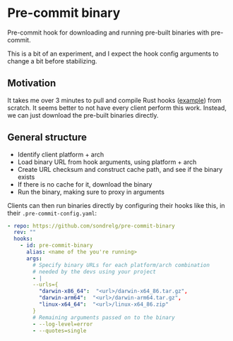 # Pre-commit binary

Pre-commit hook for downloading and running pre-built binaries with pre-commit.

This is a bit of an experiment, and I expect the hook config arguments to change a bit before stabilizing.

## Motivation

It takes me over 3 minutes to pull and compile Rust hooks ([example](https://github.com/sondrelg/printf-log-formatter)) from scratch. 
It seems better to not have every client perform this work. 
Instead, we can just download the pre-built binaries directly.

## General structure

- Identify client platform + arch
- Load binary URL from hook arguments, using platform + arch 
- Create URL checksum and construct cache path, and see if the binary exists
- If there is no cache for it, download the binary
- Run the binary, making sure to proxy in arguments

Clients can then run binaries directly by configuring their hooks like this, in their `.pre-commit-config.yaml`:

```yaml
- repo: https://github.com/sondrelg/pre-commit-binary
  rev: ""
  hooks:
    - id: pre-commit-binary
      alias: <name of the you're running>
      args:
        # Specify binary URLs for each platform/arch combination 
        # needed by the devs using your project
        - |
        --urls={
          "darwin-x86_64":  "<url>/darwin-x64_86.tar.gz",
          "darwin-arm64":  "<url>/darwin-arm64.tar.gz",
          "linux-x64_64":  "<url>/linux-x64_86.zip"
        }
        # Remaining arguments passed on to the binary
        - --log-level=error
        - --quotes=single
```
